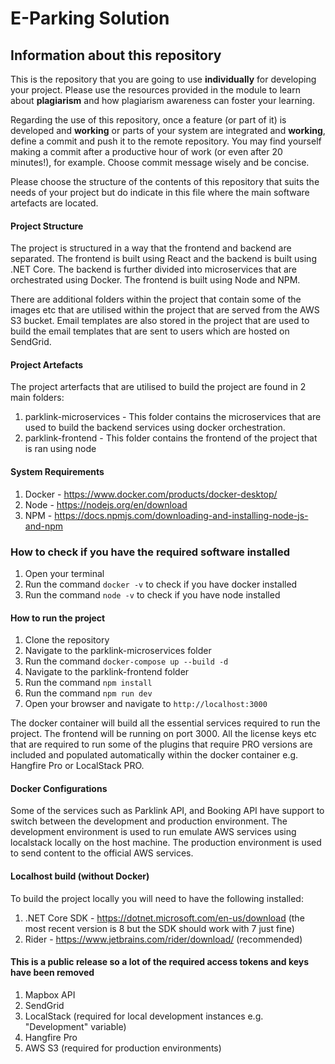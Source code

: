 # E-Parking Solution

## Information about this repository

This is the repository that you are going to use **individually** for developing your project. Please use the resources provided in the module to learn about **plagiarism** and how plagiarism awareness can foster your learning.

Regarding the use of this repository, once a feature (or part of it) is developed and **working** or parts of your system are integrated and **working**, define a commit and push it to the remote repository. You may find yourself making a commit after a productive hour of work (or even after 20 minutes!), for example. Choose commit message wisely and be concise.

Please choose the structure of the contents of this repository that suits the needs of your project but do indicate in this file where the main software artefacts are located.

#### Project Structure

The project is structured in a way that the frontend and backend are separated. The frontend is built using React and the backend is built using .NET Core. The backend is further divided into microservices that are orchestrated using Docker. The frontend is built using Node and NPM. 

There are additional folders within the project that contain some of the images etc that are utilised within the project that are served from the AWS S3 bucket. Email templates are also stored in the project that are used to build the email templates that are sent to users which are hosted on SendGrid.

#### Project Artefacts
The project arterfacts that are utilised to build the project are found in 2 main folders:
1. parklink-microservices - This folder contains the microservices that are used to build the backend services using docker orchestration.
2. parklink-frontend - This folder contains the frontend of the project that is ran using node

#### System Requirements

1. Docker - https://www.docker.com/products/docker-desktop/
2. Node - https://nodejs.org/en/download
3. NPM - https://docs.npmjs.com/downloading-and-installing-node-js-and-npm

### How to check if you have the required software installed
1. Open your terminal
2. Run the command `docker -v` to check if you have docker installed
3. Run the command `node -v` to check if you have node installed

#### How to run the project

1. Clone the repository
2. Navigate to the parklink-microservices folder
3. Run the command `docker-compose up --build -d`
4. Navigate to the parklink-frontend folder
5. Run the command `npm install`
6. Run the command `npm run dev`
7. Open your browser and navigate to `http://localhost:3000`

The docker container will build all the essential services required to run the project. The frontend will be running on port 3000.
All the license keys etc that are required to run some of the plugins that require PRO versions are included and populated automatically within the docker container e.g. Hangfire Pro or LocalStack PRO.


#### Docker Configurations
Some of the services such as Parklink API, and Booking API 
have support to switch between the development and production environment.
The development environment is used to run emulate AWS services using localstack locally on the host machine.
The production environment is used to send content to the official AWS services.


#### Localhost build (without Docker)
To build the project locally you will need to have the following installed:
1. .NET Core SDK - https://dotnet.microsoft.com/en-us/download (the most recent version is 8 but the SDK should work with 7 just fine)
2. Rider - https://www.jetbrains.com/rider/download/ (recommended)


#### This is a public release so a lot of the required access tokens and keys have been removed
1. Mapbox API
2. SendGrid
3. LocalStack (required for local development instances e.g. "Development" variable)
4. Hangfire Pro
5. AWS S3 (required for production environments)

